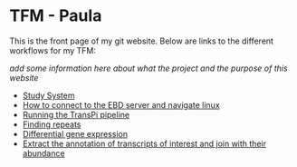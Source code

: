 # TFM - Paula

This is the front page of my git website. Below are links to the different workflows for my TFM:

_add some information here about what the project and the purpose of this website_


* [Study System](Study_system.md)
* [How to connect to the EBD server and navigate linux](linux_basics.md)
* [Running the TransPi pipeline](transpi.md)
* [Finding repeats](repeats.md)
* [Differential gene expression](DEG_24h.r)
* [Extract the annotation of transcripts of interest and join with their abundance](join_annotation_counts_piwis_agos.r)



